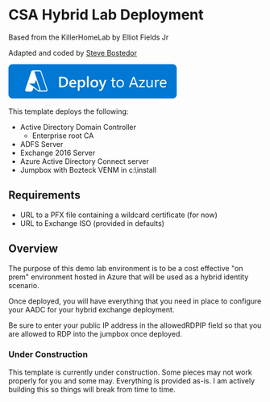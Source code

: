 # CSA Hybrid Lab Deployment
Based from the KillerHomeLab by Elliot Fields Jr

Adapted and coded by [Steve Bostedor](mailto://steve.bostedor@microsoft.com)

[![Deploy To Azure](https://raw.githubusercontent.com/Azure/azure-quickstart-templates/master/1-CONTRIBUTION-GUIDE/images/deploytoazure.svg?sanitize=true)](https://portal.azure.com/#create/Microsoft.Template/uri/https%3a%2f%2fraw.githubusercontent.com%2fbossteve%2flab2%2fmain%2fazuredeploy.json)

This template deploys the following:

* Active Directory Domain Controller
  - Enterprise root CA
* ADFS Server
* Exchange 2016 Server
* Azure Active Directory Connect server
* Jumpbox with Bozteck VENM in c:\install

## Requirements
* URL to a PFX file containing a wildcard certificate (for now)
* URL to Exchange ISO (provided in defaults)

## Overview
The purpose of this demo lab environment is to be a cost effective "on prem" environment hosted in Azure that will be used as a hybrid identity scenario.  

Once deployed, you will have everything that you need in place to configure your AADC for your hybrid exchange deployment.  

Be sure to enter your public IP address in the allowedRDPIP field so that you are allowed to RDP into the jumpbox once deployed.

### Under Construction
This template is currently under construction.  Some pieces may not work properly for you and some may.  Everything is provided as-is.  I am actively building this so things will break from time to time.